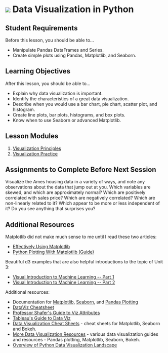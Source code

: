 # ![](https://ga-dash.s3.amazonaws.com/production/assets/logo-9f88ae6c9c3871690e33280fcf557f33.png) Data Visualization in Python

## Student Requirements

Before this lesson, you should be able to...

- Manipulate Pandas DataFrames and Series.
- Create simple plots using Pandas, Matplotlib, and Seaborn.

## Learning Objectives

After this lesson, you should be able to...

- Explain why data visualization is important.
- Identify the characteristics of a great data visualization.
- Describe when you would use a bar chart, pie chart, scatter plot, and histogram.
- Create line plots, bar plots, histograms, and box plots.
- Know when to use Seaborn or advanced Matplotlib.

## Lesson Modules

1. [Visualization Principles](./modules/visualization_principles.ipynb)
1. [Visualization Practice](./modules/visualization_practice.ipynb)

## Assignments to Complete Before Next Session

Visualize the Ames housing data in a variety of ways, and note any observations about the data that jump out at you. Which variables are skewed, and which are approximately normal? Which are positively correlated with sales price? Which are negatively correlated? Which are non-linearly related to it? Which appear to be more or less independent of it? Do you see anything that surprises you?

## Additional Resources

Matplotlib did not make much sense to me until I read these two articles:

- [Effectively Using Matplotlib](http://pbpython.com/effective-matplotlib.html)
- [Python Plotting With Matplotlib (Guide)](https://realpython.com/python-matplotlib-guide/)

Beautiful d3 examples that are also helpful introductions to the topic of Unit 3:

- [Visual Introduction to Machine Learning -- Part 1](http://www.r2d3.us/visual-intro-to-machine-learning-part-1/)
- [Visual Introduction to Machine Learning -- Part 2](http://www.r2d3.us/visual-intro-to-machine-learning-part-2/)

Additional resources:

- Documentation for [Matplotlib](https://matplotlib.org/), [Seaborn](https://seaborn.pydata.org/), and [Pandas Plotting](http://pandas.pydata.org/pandas-docs/stable/generated/pandas.DataFrame.plot.html)
- [DataViz Cheatsheet](https://policyviz.com/2018/08/07/dataviz-cheatsheet/?utm_campaign=The%20Data%20Science%20Roundup&utm_medium=email&utm_source=Revue%20newsletter)
- [Professor Shafer's Guide to Viz Attributes](http://mediashift.org/2016/02/checklist-does-your-data-visualization-say-what-you-think-it-says/)
- [Tableau's Guide to Data Viz](https://drive.google.com/file/d/0Bx2SHQGVqWasT1l4NWtLclJJcWM/view)
- [Data Visualization Cheat Sheets](https://git.generalassemb.ly/AdiBro/Resources/tree/master/Cheat-Sheets#data-visualization) - cheat sheets for Matplotlib, Seaborn and Bokeh.
- [More Data Visualization Resources](https://git.generalassemb.ly/AdiBro/Resources/blob/master/Data-Visualization.md) - various data visualization guides and resources - Pandas plotting, Matplotlib, Seaborn, Bokeh.
- [Overview of Python Data Visualization Landscape](https://www.anaconda.com/blog/developer-blog/python-data-visualization-2018-why-so-many-libraries/)
